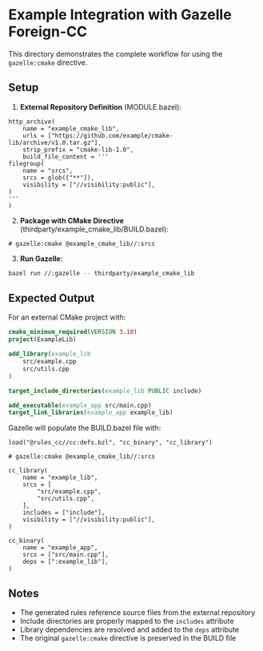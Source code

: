 # Example Integration with Gazelle Foreign-CC

This directory demonstrates the complete workflow for using the `gazelle:cmake` directive.

## Setup

1. **External Repository Definition** (MODULE.bazel):
```starlark
http_archive(
    name = "example_cmake_lib",
    urls = ["https://github.com/example/cmake-lib/archive/v1.0.tar.gz"],
    strip_prefix = "cmake-lib-1.0",
    build_file_content = '''
filegroup(
    name = "srcs",
    srcs = glob(["**"]),
    visibility = ["//visibility:public"],
)
'''
)
```

2. **Package with CMake Directive** (thirdparty/example_cmake_lib/BUILD.bazel):
```starlark
# gazelle:cmake @example_cmake_lib//:srcs
```

3. **Run Gazelle**:
```bash
bazel run //:gazelle -- thirdparty/example_cmake_lib
```

## Expected Output

For an external CMake project with:
```cmake
cmake_minimum_required(VERSION 3.10)
project(ExampleLib)

add_library(example_lib 
    src/example.cpp
    src/utils.cpp
)

target_include_directories(example_lib PUBLIC include)

add_executable(example_app src/main.cpp)
target_link_libraries(example_app example_lib)
```

Gazelle will populate the BUILD.bazel file with:
```starlark
load("@rules_cc//cc:defs.bzl", "cc_binary", "cc_library")

# gazelle:cmake @example_cmake_lib//:srcs

cc_library(
    name = "example_lib",
    srcs = [
        "src/example.cpp", 
        "src/utils.cpp",
    ],
    includes = ["include"],
    visibility = ["//visibility:public"],
)

cc_binary(
    name = "example_app",
    srcs = ["src/main.cpp"],
    deps = [":example_lib"],
)
```

## Notes

- The generated rules reference source files from the external repository
- Include directories are properly mapped to the `includes` attribute
- Library dependencies are resolved and added to the `deps` attribute
- The original `gazelle:cmake` directive is preserved in the BUILD file